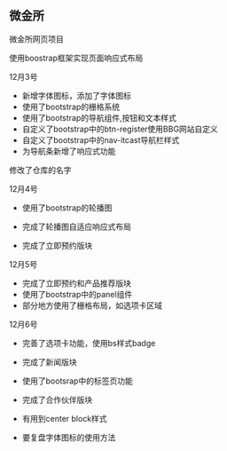 ## 微金所

微金所网页项目

使用boostrap框架实现页面响应式布局



12月3号

-   新增字体图标，添加了字体图标
-   使用了bootstrap的栅格系统
-   使用了bootstrap的导航组件,按钮和文本样式
-   自定义了bootstrap中的btn-register使用BBG网站自定义
-   自定义了bootstrap中的nav-itcast导航栏样式
-   为导航条新增了响应式功能


修改了仓库的名字

12月4号

- 使用了bootstrap的轮播图
- 完成了轮播图自适应响应式布局

- 完成了立即预约版块



12月5号
- 完成了立即预约和产品推荐版块
- 使用了bootstrap中的panel组件
- 部分地方使用了栅格布局，如选项卡区域


12月6号

- 完善了选项卡功能，使用bs样式badge
- 完成了新闻版块
- 使用了bootsrap中的标签页功能

- 完成了合作伙伴版块
- 有用到center block样式
- 要复盘字体图标的使用方法

